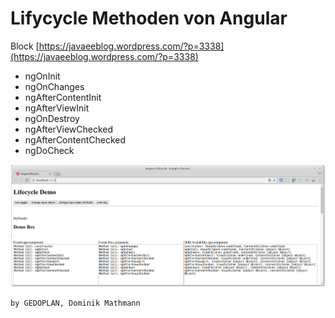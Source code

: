 # Lifycycle Methoden von Angular
Block [https://javaeeblog.wordpress.com/?p=3338](https://javaeeblog.wordpress.com/?p=3338)

 - ngOnInit
 - ngOnChanges
 - ngAfterContentInit
 - ngAfterViewInit
 - ngOnDestroy
 - ngAfterViewChecked
 - ngAfterContentChecked
 - ngDoCheck

![demo anwendung](http://raw.githubusercontent.com/GEDOPLAN/angular-lifecycle/master/docs/demo.png)

```
by GEDOPLAN, Dominik Mathmann
```
